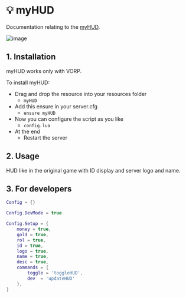 # 💡 myHUD
Documentation relating to the [myHUD](https://github.com/Emotion06/myHUD).

![image](https://cdn.discordapp.com/attachments/850400157237248020/1242203929857757336/Screenshot_2024-05-02_161957.png?ex=66558dcf&is=66543c4f&hm=0d2e40bc99c5f045b88bcd46c94263c45ab3c2c4b3340dc2160204c7599b4a4f&)

## 1. Installation
myHUD works only with VORP. 

To install myHUD:
- Drag and drop the resource into your resources folder
  - `myHUD`
- Add this ensure in your server.cfg
  - `ensure myHUD`
- Now you can configure the script as you like
  - `config.lua`
- At the end
  - Restart the server

## 2. Usage
HUD like in the original game with ID display and server logo and name.

## 3. For developers

```lua
Config = {}

Config.DevMode = true

Config.Setup = {
    money = true,
    gold = true,
    rol = true,
    id = true,
    logo = true,
    name = true,
    desc = true,
    commands = {
        toggle = 'toggleHUD',
        dev  = 'updateHUD'
    },
}
```
